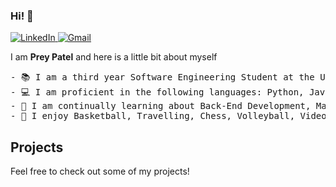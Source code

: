 ### Hi! 👋
<a href="https://www.linkedin.com/in/preyrpatel/">
    <img src="https://img.shields.io/badge/linkedin-%230A66C2.svg?style=plastic&logo=linkedin&logoColor=white" alt="LinkedIn"/>
  </a>
<a href="mailto:preypatel612@gmail.com">
    <img img src="https://img.shields.io/badge/gmail-%23EA4335.svg?style=plastic&logo=gmail&logoColor=white" alt="Gmail"/>
  </a>


I am <b>Prey Patel</b> and here is a little bit about myself
<pre>
- 📚 I am a third year Software Engineering Student at the University of Western Ontario
- 💻 I am proficient in the following languages: Python, JavaScript, Java
- 🌱 I am continually learning about Back-End Development, Machine Learning, APIs, RDBMS
- 🌟 I enjoy Basketball, Travelling, Chess, Volleyball, Video Games
</pre>

## Projects

Feel free to check out some of my projects!
